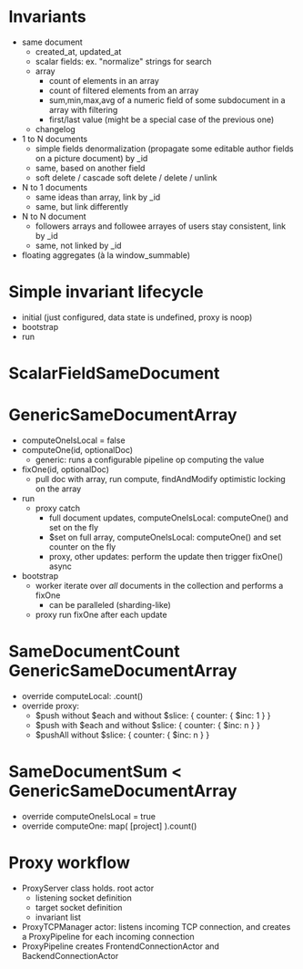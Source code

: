 
Invariants
==========
- same document
    - created_at, updated_at
    - scalar fields: ex. "normalize" strings for search
    - array
        - count of elements in an array
        - count of filtered elements from an array
        - sum,min,max,avg of a numeric field of some subdocument in a array with filtering
        - first/last value (might be a special case of the previous one)
    - changelog
- 1 to N documents
    - simple fields denormalization (propagate some editable author fields on a picture document) by _id
    - same, based on another field
    - soft delete / cascade soft delete / delete / unlink
- N to 1 documents
    - same ideas than array, link by _id
    - same, but link differently
- N to N document
    - followers arrays and followee arrayes of users stay consistent, link by _id
    - same, not linked by _id
- floating aggregates (à la window_summable)

Simple invariant lifecycle
==========================
- initial (just configured, data state is undefined, proxy is noop)
- bootstrap
- run

ScalarFieldSameDocument
=======================

GenericSameDocumentArray
========================
- computeOneIsLocal = false
- computeOne(id, optionalDoc)
    - generic: runs a configurable pipeline op computing the value
- fixOne(id, optionalDoc)
    - pull doc with array, run compute, findAndModify optimistic locking on the array
- run
    - proxy catch
        - full document updates, computeOneIsLocal: computeOne() and set on the fly
        - $set on full array, computeOneIsLocal: computeOne() and set counter on the fly
        - proxy, other updates: perform the update then trigger fixOne() async
- bootstrap
    - worker iterate over *all* documents in the collection and performs a fixOne
        - can be paralleled (sharding-like)
    - proxy run fixOne after each update

SameDocumentCount GenericSameDocumentArray
============================================
- override computeLocal: .count()
- override proxy:
    - $push without $each and without $slice: { counter: { $inc: 1 } }
    - $push with $each and without $slice: { counter: { $inc: n } }
    - $pushAll without $slice: { counter: { $inc: n } }

SameDocumentSum < GenericSameDocumentArray
==========================================
- override computeOneIsLocal = true
- override computeOne: map( [project] ).count()

Proxy workflow
==============
- ProxyServer class holds. root actor
    - listening socket definition
    - target socket definition
    - invariant list
- ProxyTCPManager actor: listens incoming TCP connection, and creates a ProxyPipeline for each incoming connection
- ProxyPipeline creates FrontendConnectionActor and BackendConnectionActor


